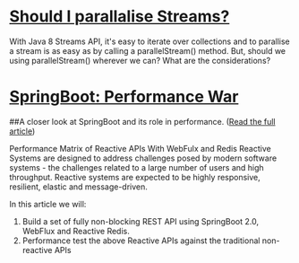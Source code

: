 # [Should I parallalise Streams?](https://github.com/pksanthoshkumar/poc/tree/master/StreamTest)

With Java 8 Streams API, it's easy to iterate over collections and to parallise a stream is as easy as by calling a parallelStream() method. But, should we using parallelStream() wherever we can? What are the considerations?

# [SpringBoot: Performance War](https://github.com/pksanthoshkumar/poc/tree/master/reactive-redis)
##A closer look at SpringBoot and its role in performance. ([Read the full article](https://dzone.com/articles/springboot-performance-war))

Performance Matrix of Reactive APIs With WebFulx and Redis
Reactive Systems are designed to address challenges posed by modern software systems - the challenges related to a large number of users and high throughput. Reactive systems are expected to be highly responsive, resilient, elastic and message-driven.

In this article we will:

1. Build a set of fully non-blocking REST API using SpringBoot 2.0, WebFlux and Reactive Redis.
1. Performance test the above Reactive APIs against the traditional non-reactive APIs
